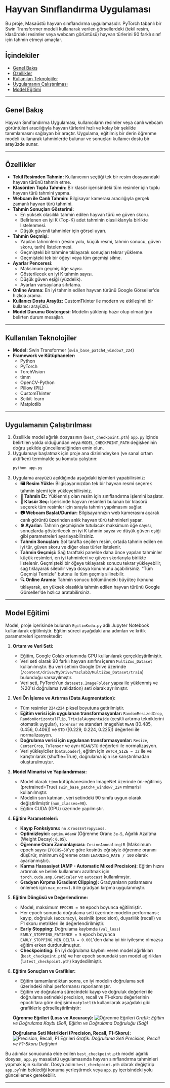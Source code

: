 # Hayvan Sınıflandırma Uygulaması

Bu proje, Masaüstü hayvan sınıflandırma uygulamasıdır. PyTorch tabanlı bir Swin Transformer modeli kullanarak verilen görsellerdeki (tekil resim, klasördeki resimler veya webcam görüntüsü) hayvan türlerini 90 farklı sınıf için tahmin etmeyi amaçlar.

## İçindekiler

- [Genel Bakış](#genel-bakış)
- [Özellikler](#özellikler)
- [Kullanılan Teknolojiler](#kullanılan-teknolojiler)
- [Uygulamanın Çalıştırılması](#uygulamanın-çalıştırılması)
- [Model Eğitimi](#model-eğitimi)
---

## Genel Bakış

Hayvan Sınıflandırma Uygulaması, kullanıcıların resimler veya canlı webcam görüntüleri aracılığıyla hayvan türlerini hızlı ve kolay bir şekilde tanımlamasını sağlayan bir araçtır. Uygulama, eğitilmiş bir derin öğrenme modeli kullanarak tahminlerde bulunur ve sonuçları kullanıcı dostu bir arayüzde sunar.

---

## Özellikler

-   **Tekil Resimden Tahmin:** Kullanıcının seçtiği tek bir resim dosyasındaki hayvan türünü tahmin etme.
-   **Klasörden Toplu Tahmin:** Bir klasör içerisindeki tüm resimler için toplu hayvan türü tahmini yapma.
-   **Webcam ile Canlı Tahmin:** Bilgisayar kamerası aracılığıyla gerçek zamanlı hayvan türü tahmini.
-   **Tahmin Sonuçları Gösterimi:**
    -   En yüksek olasılıklı tahmin edilen hayvan türü ve güven skoru.
    -   Belirlenen en iyi K (Top-K) adet tahminin olasılıklarıyla birlikte listelenmesi.
    -   Düşük güvenli tahminler için görsel uyarı.
-   **Tahmin Geçmişi:**
    -   Yapılan tahminlerin (resim yolu, küçük resmi, tahmin sonucu, güven skoru, tarih) listelenmesi.
    -   Geçmişteki bir tahmine tıklayarak sonuçları tekrar yükleme.
    -   Geçmişteki tek bir öğeyi veya tüm geçmişi silme.
-   **Ayarlar Penceresi:**
    -   Maksimum geçmiş öğe sayısı.
    -   Gösterilecek en iyi K tahmin sayısı.
    -   Düşük güven eşiği (yüzdelik).
    -   Ayarları varsayılana sıfırlama.
-   **Online Arama:** En iyi tahmin edilen hayvan türünü Google Görseller'de hızlıca arama.
-   **Kullanıcı Dostu Arayüz:** CustomTkinter ile modern ve etkileşimli bir kullanıcı arayüzü.
-   **Model Durumu Göstergesi:** Modelin yüklenip hazır olup olmadığını belirten durum mesajları.

---

## Kullanılan Teknolojiler

-   **Model:** Swin Transformer (`swin_base_patch4_window7_224`)
-   **Framework ve Kütüphaneler:**
    -   Python
    -   PyTorch
    -   TorchVision
    -   timm
    -   OpenCV-Python 
    -   Pillow (PIL)
    -   CustomTkinter
    -   Scikit-learn
    -   Matplotlib

---

## Uygulamanın Çalıştırılması

1. Özellikle model ağırlık dosyasının (`best_checkpoint.pth`) `app.py` içinde belirtilen yolda olduğundan veya `MODEL_CHECKPOINT_PATH` değişkeninin doğru şekilde güncellendiğinden emin olun.
2. Uygulamayı başlatmak için proje ana dizinindeyken (ve sanal ortam aktifken) terminalde şu komutu çalıştırın:
    ```bash
    python app.py
    ```
4.  Uygulama arayüzü açıldığında aşağıdaki işlemleri yapabilirsiniz:
    * **🖼️ Resim Yükle:** Bilgisayarınızdan tek bir hayvan resmi seçerek tahmin işlemi için yükleyebilirsiniz.
    * **🧠 Tahmin Et:** Yüklenmiş olan resim için sınıflandırma işlemini başlatır.
    * **📁 Klasör Seç:** İçerisinde hayvan resimleri bulunan bir klasörü seçerek tüm resimler için sırayla tahmin yapılmasını sağlar.
    * **📷 Webcam Başlat/Durdur:** Bilgisayarınızın web kamerasını açarak canlı görüntü üzerinden anlık hayvan türü tahminleri yapar.
    * **⚙️ Ayarlar:** Tahmin geçmişinde tutulacak maksimum öğe sayısı, sonuçlarda gösterilecek en iyi K tahmin sayısı ve düşük güven eşiği gibi parametreleri ayarlayabilirsiniz.
    * **Tahmin Sonuçları:** Sol tarafta seçilen resim, ortada tahmin edilen en iyi tür, güven skoru ve diğer olası türler listelenir.
    * **Tahmin Geçmişi:** Sağ taraftaki panelde daha önce yapılan tahminler küçük resimleri, en iyi tahminleri ve güven skorlarıyla birlikte listelenir. Geçmişteki bir öğeye tıklayarak sonucu tekrar yükleyebilir, sağ tıklayarak silebilir veya dosya konumunu açabilirsiniz. "Tüm Geçmişi Temizle" butonu ile tüm geçmiş silinebilir.
    * **🔍 Online Arama:** Tahmin sonucu bölümündeki büyüteç ikonuna tıklayarak, en yüksek olasılıkla tahmin edilen hayvan türünü Google Görseller'de hızlıca aratabilirsiniz.

---

## Model Eğitimi

Model, proje içerisinde bulunan `EgitimKodu.py` adlı Jupyter Notebook kullanılarak eğitilmiştir. Eğitim süreci aşağıdaki ana adımları ve kritik parametreleri içermektedir:

1.  **Ortam ve Veri Seti:**
    * Eğitim, Google Colab ortamında GPU kullanılarak gerçekleştirilmiştir.
    * Veri seti olarak 90 farklı hayvan sınıfını içeren `MultiZoo_Dataset` kullanılmıştır. Bu veri setinin Google Drive üzerinde (`/content/drive/MyDrive/Yazlab3/MultiZoo_Dataset/train`) bulunduğu varsayılmıştır.
    * Veri seti, PyTorch'un `datasets.ImageFolder` yapısı ile yüklenmiş ve %20'si doğrulama (validation) seti olarak ayrılmıştır.

2.  **Veri Ön İşleme ve Artırma (Data Augmentation):**
    * Tüm resimler `224x224` piksel boyutuna getirilmiştir.
    * **Eğitim verisi için uygulanan transformasyonlar:** `RandomResizedCrop`, `RandomHorizontalFlip`, `TrivialAugmentWide` (çeşitli artırma tekniklerini otomatik uygular), `ToTensor` ve standart ImageNet `MEAN` ([0.485, 0.456, 0.406]) ve `STD` ([0.229, 0.224, 0.225]) değerleri ile normalizasyon.
    * **Doğrulama verisi için uygulanan transformasyonlar:** `Resize`, `CenterCrop`, `ToTensor` ve aynı `MEAN`/`STD` değerleri ile normalizasyon.
    * Veri yükleyiciler (`DataLoader`), eğitim için `BATCH_SIZE = 32` ile ve karıştırılarak (shuffle=True), doğrulama için ise karıştırılmadan oluşturulmuştur.

3.  **Model Mimarisi ve Yapılandırması:**
    * Model olarak `timm` kütüphanesinden ImageNet üzerinde ön-eğitilmiş (pretrained=True) `swin_base_patch4_window7_224` mimarisi kullanılmıştır.
    * Modelin son katmanı, veri setindeki 90 sınıfa uygun olarak değiştirilmiştir (`num_classes=90`).
    * Eğitim CUDA (GPU) üzerinde yapılmıştır.

4.  **Eğitim Parametreleri:**
    * **Kayıp Fonksiyonu:** `nn.CrossEntropyLoss`.
    * **Optimizleyici:** `optim.AdamW` (Öğrenme Oranı: `3e-5`, Ağırlık Azaltma (Weight Decay): `0.05`).
    * **Öğrenme Oranı Zamanlayıcısı:** `CosineAnnealingLR` (Maksimum epoch sayısı `EPOCHS=50`'ye göre kosinüs eğrisiyle öğrenme oranını düşürür, minimum öğrenme oranı `LEARNING_RATE / 100` olarak ayarlanmıştır).
    * **Karma Hassasiyet (AMP - Automatic Mixed Precision):** Eğitim hızını artırmak ve bellek kullanımını azaltmak için `torch.cuda.amp.GradScaler` ve `autocast` kullanılmıştır.
    * **Gradyan Kırpma (Gradient Clipping):** Gradyanların patlamasını önlemek için `max_norm=1.0` ile gradyan kırpma uygulanmıştır.

5.  **Eğitim Döngüsü ve Değerlendirme:**
    * Model, maksimum `EPOCHS = 50` epoch boyunca eğitilmiştir.
    * Her epoch sonunda doğrulama seti üzerinde modelin performansı; kayıp, doğruluk (accuracy), kesinlik (precision), duyarlılık (recall) ve F1 skoru metrikleri ile değerlendirilmiştir.
    * **Early Stopping:** Doğrulama kaybında (`val_loss`) `EARLY_STOPPING_PATIENCE = 5` epoch boyunca `EARLY_STOPPING_MIN_DELTA = 0.001`'den daha iyi bir iyileşme olmazsa eğitim erken durdurulmuştur.
    * **Checkpointing:** En iyi doğrulama kaybını veren model ağırlıkları (`best_checkpoint.pth`) ve her epoch sonundaki son model ağırlıkları (`latest_checkpoint.pth`) kaydedilmiştir.

6.  **Eğitim Sonuçları ve Grafikler:**
    * Eğitim tamamlandıktan sonra, en iyi modelin doğrulama seti üzerindeki nihai performansı raporlanmıştır.
    * Eğitim ve doğrulama sürecindeki kayıp ve doğruluk değerleri ile doğrulama setindeki precision, recall ve F1-skoru değerlerinin epoch'lara göre değişimi `matplotlib` kullanılarak aşağıdaki gibi grafiklerle görselleştirilmiştir:

    **Öğrenme Eğrileri (Loss ve Accuracy):**
    ![Öğrenme Eğrileri](Swin-Animal-Classifier/images/learning_curves_matplotlib.png)
    *Grafik: Eğitim ve Doğrulama Kaybı (Sol), Eğitim ve Doğrulama Doğruluğu (Sağ)*

    **Doğrulama Seti Metrikleri (Precision, Recall, F1-Skoru):**
    ![Precision, Recall, F1 Eğrileri](Swin-Animal-Classifier/images/precision_recall_f1_curves_matplotlib.png)
    *Grafik: Doğrulama Seti Precision, Recall ve F1-Skoru Değişimi*

Bu adımlar sonucunda elde edilen `best_checkpoint.pth` model ağırlık dosyası, `app.py` masaüstü uygulamasında hayvan sınıflandırma tahminleri yapmak için kullanılır. Dosya adını `best_checkpoint.pth` olarak değiştirip `app.py`'nin beklediği konuma yerleştirmek veya `app.py` içerisindeki yolu güncellemek gerekebilir.

---

